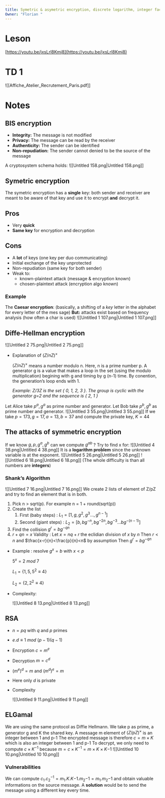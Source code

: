 ```yaml
---
title: Symetric & asymetric encryption, discrete logarithm, integer factorisation
Owner: "Florian "
---
```

# Leson
[https://youtu.be/jxsLrl8Kmj8](https://youtu.be/jxsLrl8Kmj8)
# TD 1
![[Affiche_Atelier_Recrutement_Paris.pdf]]
# Notes
## BIS encryption
- **Integrity:** The message is not modified
- **Privacy:** The message can be read by the receiver
- **Authenticity:** The sender can be identified
- **Non-repudiation:** The sender cannot denied to be the source of the message
  
A cryptosystem schema holds:
![[Untitled 158.png|Untitled 158.png]]
  
## Symetric encryption
The symetric encryption has a **single** key: both sender and receiver are meant to be aware of that key and use it to encrypt **and** decrypt it.
## Pros
- Very **quick**
- **Same key** for encryption and decryption
## Cons
- A **lot** of keys (one key per duo communicating)
- Initial exchange of the key unprotected
- Non-repudiation (same key for both sender)
- Weak to:
    - known-plaintext attack (message & encryption known)
    - chosen-plaintext attack (encryption algo known)
### Example
The **Caesar encryption**: (basically, a shifting of a _key_ letter in the alphabet for every letter of the mes sage)
**But:** attacks exist based on frequency analysis (how often a char is used)
![[Untitled 1 107.png|Untitled 1 107.png]]
  
## Diffe-Hellman encryption
![[Untitled 2 75.png|Untitled 2 75.png]]
- Explanation of $(Z/nZ)^\times$
    
    $(Z/nZ)^\times$ means a number modulo n. Here, n is a prime number p. A generator g is a value that makes a loop in the set (using the modulo multiplication) begining with g and timing by g (n-1) time. By conention, the generation’s loop ends with 1.
    
    _Example: Z/3Z is the set { 0, 1, 2, 3 }. The group is cyclic with the generator g=2 and the sequence is { 2, 1 }_
    
Let Alice take $p^a, g^a$ as prime number and generator.
Let Bob take $p^b, g^b$ as prime number and generator.
![[Untitled 3 55.png|Untitled 3 55.png]]
If we take $p = 173, g = 17, a = 13, b = 37$ and compute the private key, $K = 44$
## The attacks of symmetric encryption
If we know $g, p,g^a, g^b$ can we compute $g^{ab}$ ?
Try to find x for:
![[Untitled 4 38.png|Untitled 4 38.png]]
It is a **logarithm problem** since the unknown variable is at the exponent.
![[Untitled 5 26.png|Untitled 5 26.png]]
![[Untitled 6 18.png|Untitled 6 18.png]]
(The whole difficulty is than all numbers are **integers**)
  
### Shank’s Algorithm
![[Untitled 7 16.png|Untitled 7 16.png]]
We create 2 lists of element of Z/pZ and try to find an element that is in both.
1. Pick n > sqrt(p). For example n = 1 + round(sqrt(p))
2. Create the list
    1. First (baby steps) : $L_1 = [1,g,g^2,g^3 ..., g^{n-1}]$
    2. Second (giant steps) : $L_2 = [b, bg^{-n}, bg^{-2n}, bg^{-3} ... bg^{-(n-1)}]$
3. Find the collision $g^r = bg ^{-qn}$
4. $r+qn = x$
Validity :
Let $x = nq+r$ the eclidian division of $x$ by $n$
Then $r<n$ and $\frac{x-r}{n}<\frac{p}{n}<n$ by assumption
Then $g^r=bg^{-qn}$
  
- Example : resolve $g^x=b$ with $x<p$
    
    $5^x=2\ mod\ 7$
    
    $L_1=\{1,5,5^2\equiv4 \}$
    
    $L_2=\{2,2^2\equiv4\}$
    
- Complexity:
    
    ![[Untitled 8 13.png|Untitled 8 13.png]]
    
## RSA
- $n=pq$ with $q$ and $p$ primes
- $e.d\equiv 1\ mod\ (p-1)(q-1)$
- Encryption $c=m^e$
- Decryption $m =c^d$
- ${(m^e)}^d=m$ and ${(m^d)^e}=m$
- Here only $d$ is private
  
- Complexity
    
    ![[Untitled 9 11.png|Untitled 9 11.png]]
    
  
## ELGamal
We are using the same protocol as Diffie Hellmann. We take p as prime, a generator g and K the shared key.
A message m element of $(Z/pZ)^\times$ is an integer between 1 and p-1
The encrypted message is therefore $c = m\times K$ which is also an integer between 1 and p-1
To decrypt, we only need to compute $c \times K^{-1}$ because $m = c \times K^{-1} = m \times K \times K{-1}$
![[Untitled 10 10.png|Untitled 10 10.png]]
### Vulnerabilities
We can compute $c_1.c_2^{-1}=m_1.K.K{-1}.m_2{-1}=m_1.m_2{-1}$ and obtain valuable informations on the source message.
A **solution** would be to send the message using a different key every time.